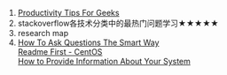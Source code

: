 1. [Productivity Tips For Geeks](https://www.thegeekstuff.com/tag/productivity-tips-for-geeks/)
2. stackoverflow各技术分类中的最热门问题学习★★★★★
3. research map  
4. [How To Ask Questions The Smart Way](http://www.catb.org/~esr/faqs/smart-questions.html)  
   [Readme First - CentOS](https://www.centos.org/forums/viewtopic.php?f=12&t=873)  
   [How to Provide Information About Your System](https://www.centos.org/forums/viewtopic.php?f=12&t=870&sid=d9849129233e2f3b22aaa909ec3e0992)
